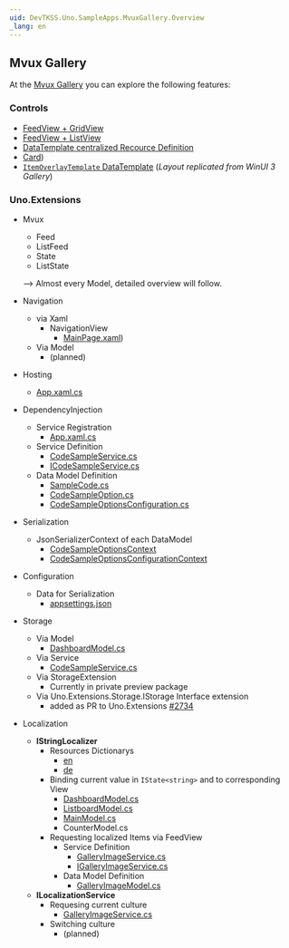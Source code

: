 ```yaml
---
uid: DevTKSS.Uno.SampleApps.MvuxGallery.Overview
_lang: en
---
```


## Mvux Gallery

At the [Mvux Gallery](~/../src/DevTKSS.Uno.Samples/DevTKSS.Uno.Samples.MvuxGallery) you can explore the following features:

### Controls

- [FeedView + GridView](~/../src/DevTKSS.Uno.Samples/DevTKSS.Uno.Samples.MvuxGallery/Presentation/Views/DashboardPage.xaml)
- [FeedView + ListView](~/../src/DevTKSS.Uno.Samples/DevTKSS.Uno.Samples.MvuxGallery/Presentation/Views/ListboardPage.xaml)
- [DataTemplate centralized Recource Definition](~/../src/DevTKSS.Uno.Samples/DevTKSS.Uno.Samples.MvuxGallery/Styles/Generic.xaml)
- [Card](~/../src/DevTKSS.Uno.Samples/DevTKSS.Uno.Samples.MvuxGallery/Presentation/Views/SimpleCardsPage.xaml))
- [`ItemOverlayTemplate` DataTemplate](~/../src/DevTKSS.Uno.Samples/DevTKSS.Uno.Samples.MvuxGallery/Styles/Generic.xaml#L92-L123) (*Layout replicated from WinUI 3 Gallery*)

### Uno.Extensions

- Mvux
  - Feed
  - ListFeed
  - State
  - ListState

  --> Almost every Model, detailed overview will follow.

- Navigation
  - via Xaml
    - NavigationView
      - [MainPage.xaml](~/../src/DevTKSS.Uno.Samples/DevTKSS.Uno.Samples.MvuxGallery/Presentation/Views/MainPage.xaml#L1-L50))
  - Via Model
    - (planned)

- Hosting  
  - [App.xaml.cs](~/../src/DevTKSS.Uno.Samples/DevTKSS.Uno.Samples.MvuxGallery/App.xaml.cs#L21-L91)

- DependencyInjection
  - Service Registration
    - [App.xaml.cs](~/../src/DevTKSS.Uno.Samples/DevTKSS.Uno.Samples.MvuxGallery/App.xaml.cs#L69-L74)
  - Service Definition
    - [CodeSampleService.cs](~/../src/DevTKSS.Uno.Samples/DevTKSS.Uno.Samples.MvuxGallery/Models/CodeSamples/CodeSampleService.cs)
    - [ICodeSampleService.cs](~/../src/DevTKSS.Uno.Samples/DevTKSS.Uno.Samples.MvuxGallery/Models/CodeSamples/ICodeSampleService.cs)
  - Data Model Definition
    - [SampleCode.cs](~/../src/DevTKSS.Uno.Samples/DevTKSS.Uno.Samples.MvuxGallery/Models/CodeSamples/SampleCode.cs)
    - [CodeSampleOption.cs](~/../src/DevTKSS.Uno.Samples/DevTKSS.Uno.Samples.MvuxGallery/Models/CodeSamples/CodeSampleOption.cs)
    - [CodeSampleOptionsConfiguration.cs](~/../src/DevTKSS.Uno.Samples/DevTKSS.Uno.Samples.MvuxGallery/Models/CodeSamples/CodeSampleOptionsConfiguration.cs)

- Serialization
  - JsonSerializerContext of each DataModel
    - [CodeSampleOptionsContext](~/../src/DevTKSS.Uno.Samples/DevTKSS.Uno.Samples.MvuxGallery/Models/CodeSamples/CodeSampleOptions.cs#L8-L11)
    - [CodeSampleOptionsConfigurationContext](~/../src/DevTKSS.Uno.Samples/DevTKSS.Uno.Samples.MvuxGallery/Models/CodeSamples/CodeSampleOptionsConfiguration.cs#L6-L9)

- Configuration
  - Data for Serialization  
    - [appsettings.json](~/../src/DevTKSS.Uno.Samples/DevTKSS.Uno.Samples.MvuxGallery/appsettings.json)

- Storage
  - Via Model
    - [DashboardModel.cs](~/../src/DevTKSS.Uno.Samples/DevTKSS.Uno.Samples.MvuxGallery/Presentation/ViewModels/DashboardModel.cs#L55-L141)
  - Via Service
    - [CodeSampleService.cs](~/../src/DevTKSS.Uno.Samples/DevTKSS.Uno.Samples.MvuxGallery/Models/CodeSamples/CodeSampleService.cs)
  - Via StorageExtension
    - Currently in private preview package
  - Via Uno.Extensions.Storage.IStorage Interface extension
    - added as PR to Uno.Extensions [#2734](https://github.com/unoplatform/uno.extensions/pull/2734)

- Localization
  - **IStringLocalizer**
    - Resources Dictionarys
      - [en](~/../src/DevTKSS.Uno.Samples/DevTKSS.Uno.Samples.MvuxGallery/Strings/en/Resources.resw)
      - [de](~/../src/DevTKSS.Uno.Samples/DevTKSS.Uno.Samples.MvuxGallery/Strings/en/Resources.resw)
    - Binding current value in `IState<string>` and to corresponding View  
      - [DashboardModel.cs](~/../src/DevTKSS.Uno.Samples/DevTKSS.Uno.Samples.MvuxGallery/Presentation/ViewModels/DashboardModel.cs#L31)
      - [ListboardModel.cs](~/../src/DevTKSS.Uno.Samples/DevTKSS.Uno.Samples.MvuxGallery/Presentation/ViewModels/ListboardModel.cs#L33)
      - [MainModel.cs](~/../src/DevTKSS.Uno.Samples/DevTKSS.Uno.Samples.MvuxGallery/Presentation/ViewModels/MainModel.cs#L21)
      - CounterModel.cs  
    - Requesting localized Items via FeedView  
      - Service Definition  
        - [GalleryImageService.cs](~/../src/DevTKSS.Uno.Samples/DevTKSS.Uno.Samples.MvuxGallery/Models/GalleryImages/GalleryImageService.cs#L34-L66)
        - [IGalleryImageService.cs](~/../src/DevTKSS.Uno.Samples/DevTKSS.Uno.Samples.MvuxGallery/Models/GalleryImages/IGalleryImageService.cs#L6)
      - Data Model Definition  
        - [GalleryImageModel.cs](~/../src/DevTKSS.Uno.Samples/DevTKSS.Uno.Samples.MvuxGallery/Models/GalleryImages/GalleryImageModel.cs)
  - **ILocalizationService**
    - Requesing current culture  
      - [GalleryImageService.cs](~/../src/DevTKSS.Uno.Samples/DevTKSS.Uno.Samples.MvuxGallery/Models/GalleryImages/GalleryImageService.cs#L19-L30)
    - Switching culture  
      - (planned)  
